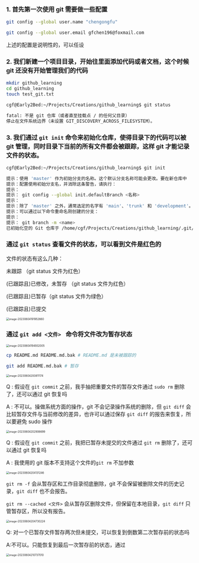 ### 1. 首先第一次使用 git 需要做一些配置

```bash
git config --global user.name "chengongfu"
```

```bash
git config --global user.email gfchen196@foxmail.com
```

上述的配置是说明性的，可以任设

### 2. 我们新建一个项目目录，开始往里面添加代码或者文档，这个时候 git 还没有开始管理我们的代码

```bash
mkdir github_learning
cd github_learning
touch test_git.txt
```

```bash
cgf@Early2Bed:~/Projects/Creations/github_learning$ git status

fatal: 不是 git 仓库（或者直至挂载点 / 的任何父目录）
停止在文件系统边界（未设置 GIT_DISCOVERY_ACROSS_FILESYSTEM）。
```

### 3. 我们通过 `git init` 命令来初始化仓库，使得目录下的代码可以被 git 管理，同时目录下当前的所有文件都会被跟踪，这样 git 才能记录文件的状态。

```bash
cgf@Early2Bed:~/Projects/Creations/github_learning$ git init

提示：使用 'master' 作为初始分支的名称。这个默认分支名称可能会更改。要在新仓库中
提示：配置使用初始分支名，并消除这条警告，请执行：
提示：
提示：	git config --global init.defaultBranch <名称>
提示：
提示：除了 'master' 之外，通常选定的名字有 'main'、'trunk' 和 'development'。
提示：可以通过以下命令重命名刚创建的分支：
提示：
提示：	git branch -m <name>
已初始化空的 Git 仓库于 /home/cgf/Projects/Creations/github_learning/.git/
```

### 通过 `git status` 查看文件的状态，可以看到文件是红色的

文件的状态有这么几种：

未跟踪  （git status 文件为红色）

(已跟踪且)已修改，未暂存 （git status 文件为红色）

(已跟踪且)已暂存（git status 文件为绿色）

(已跟踪且)已提交

<img src="/home/cgf/Projects/Creations/github_learning/typora_images/image-20230604191952660.png" alt="image-20230604191952660" style="zoom: 50%;" />

### 通过 `git add <文件> ` 命令将文件改为暂存状态

<img src="/home/cgf/Projects/Creations/github_learning/typora_images/image-20230604194932005.png" alt="image-20230604194932005" style="zoom:50%;" />

```bash
cp README.md README.md.bak # README.md 是未被跟踪的
```

```bash
git add README.md.bak # 暂存
```

<img src="/home/cgf/Projects/Creations/github_learning/typora_images/image-20230604200811174.png" alt="image-20230604200811174" style="zoom:50%;" />

Q : 假设在 `git commit` 之前，我手抽把重要文件的暂存文件通过 `sudo rm` 删除了，还可以通过 git 恢复吗

A : 不可以。操做系统方面的操作，git 不会记录操作系统的删除，但 `git diff` 会比较暂存文件与当前修改的差异，也许可以通过保存 `git diff` 的报告来恢复，所以要避免 sudo 操作

<img src="/home/cgf/Projects/Creations/github_learning/typora_images/image-20230604202906699.png" alt="image-20230604202906699" style="zoom:50%;" />



Q : 假设在 `git commit` 之前，我把已暂存未提交的文件通过 `git rm` 删除了，还可以通过 git 恢复吗

A : 我使用的 git 版本不支持这个文件的`git rm` 不加参数

<img src="/home/cgf/Projects/Creations/github_learning/typora_images/image-20230604204131246.png" alt="image-20230604204131246" style="zoom:50%;" />

`git rm -f` 会从暂存区和工作目录彻底删除，git 不会保留被删除文件的历史记录，`git diff` 也不会报告。

`git rm --cached <文件>` 会从暂存区删除文件，但保留在本地目录，`git diff` 只管暂存区，所以没有报告。

<img src="/home/cgf/Projects/Creations/github_learning/typora_images/image-20230604204730224.png" alt="image-20230604204730224" style="zoom:50%;" />

Q: 对一个已暂存文件暂存两次但未提交，可以恢复到倒数第二次暂存前的状态吗

A:不可以。只能恢复到最后一次暂存前的状态，通过

<img src="/home/cgf/Projects/Creations/github_learning/typora_images/image-20230604210737010.png" alt="image-20230604210737010" style="zoom:50%;" />

